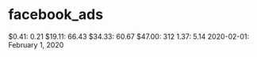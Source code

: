 # facebook_ads

$0.41: 0.21
$19.11: 66.43
$34.33: 60.67
$47.00: 312
1.37: 5.14
2020-02-01: February 1, 2020